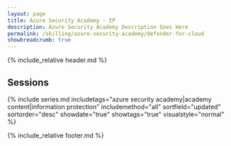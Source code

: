 ```yaml
---
layout: page
title: Azure Security Academy - IP
description: Azure Security Academy Description Goes Here
permalink: /skilling/azure-security-academy/defender-for-cloud
showbreadcrumb: true
---
```


{% include_relative header.md %}

## Sessions

{% include series.md 
    includetags="azure security academy|academy content|information protection" includemethod="all" 
    sortfield="updated" sortorder="desc" showdate="true" showtags="true"
    visualstyle="normal"
%}

{% include_relative footer.md %}